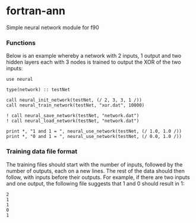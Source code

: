 # fortran-ann
Simple neural network module for f90

### Functions

Below is an example whereby a network with 2 inputs, 1 output and two hidden layers each with 3 nodes is trained to output the XOR of the two inputs:

```Fortran
use neural

type(network) :: testNet

call neural_init_network(testNet, (/ 2, 3, 3, 1 /))
call neural_train_network(testNet, "xor.dat", 10000)

! call neural_save_network(testNet, "network.dat")
! call neural_load_network(testNet, "network.dat")

print *, "1 and 1 = ", neural_use_network(testNet, (/ 1.0, 1.0 /))
print *, "0 and 1 = ", neural_use_network(testNet, (/ 0.0, 1.0 /))

```

### Training data file format

The training files should start with the number of inputs, followed by the number of outputs, each on a new lines. The rest of the data should then follow, with inputs before their outputs. For example, if there are two inputs and one output, the following file suggests that 1 and 0 should result in 1:

```
2
1
1
0
1
```
